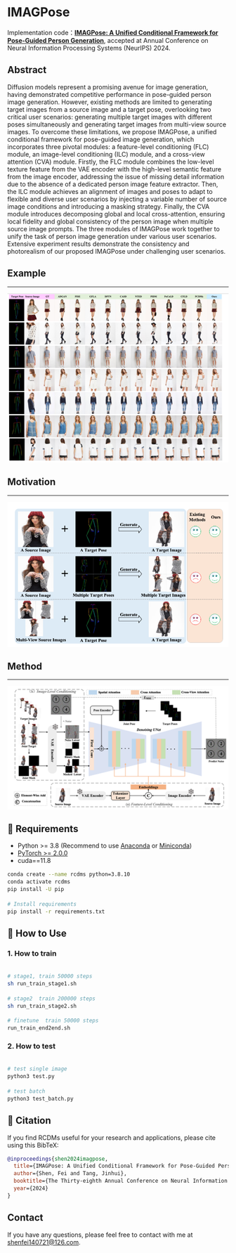 # IMAGPose
Implementation code：**[IMAGPose: A Unified Conditional Framework for Pose-Guided Person Generation](https://openreview.net/pdf?id=6IyYa4gETN)**, accepted at Annual Conference on Neural Information Processing Systems (NeurIPS) 2024.


## Abstract
Diffusion models represent a promising avenue for image generation, having demonstrated competitive performance in pose-guided person image generation. However, existing methods are limited to generating target images from a source image and a target pose, overlooking two critical user scenarios: generating multiple target images with different poses simultaneously and generating target images from multi-view source images. To overcome these limitations, we propose IMAGPose, a unified conditional framework for pose-guided image generation, which incorporates three pivotal modules: a feature-level conditioning (FLC) module, an image-level conditioning (ILC) module, and a cross-view attention (CVA) module. Firstly, the FLC module combines the low-level texture feature from the VAE encoder with the high-level semantic feature from the image encoder, addressing the issue of missing detail information due to the absence of a dedicated person image feature extractor. Then, the ILC module achieves an alignment of images and poses to adapt to flexible and diverse user scenarios by injecting a variable number of source image conditions and introducing a masking strategy. Finally, the CVA module introduces decomposing global and local cross-attention, ensuring local fidelity and global consistency of the person image when multiple source image prompts. The three modules of IMAGPose work together to unify the task of person image generation under various user scenarios. Extensive experiment results demonstrate the consistency and photorealism of our proposed IMAGPose under challenging user scenarios.

## Example
--- 
![demo](assets/demo.png)

## Motivation
---
![motivation](assets/motivation.png)


## Method
---
![framework](assets/framework.png)



## 🔧 Requirements

- Python >= 3.8 (Recommend to use [Anaconda](https://www.anaconda.com/download/#linux) or [Miniconda](https://docs.conda.io/en/latest/miniconda.html))
- [PyTorch >= 2.0.0](https://pytorch.org/)
- cuda==11.8

```bash
conda create --name rcdms python=3.8.10
conda activate rcdms
pip install -U pip

# Install requirements
pip install -r requirements.txt
```


## 🎉 How to Use


### 1. How to train 

```sh

# stage1, train 50000 steps
sh run_train_stage1.sh

# stage2  train 200000 steps
sh run_train_stage2.sh

# finetune  train 50000 steps
run_train_end2end.sh

```

### 2. How to test 

```sh

# test single image
python3 test.py

# test batch
python3 test_batch.py

```

## 📝 Citation

If you find RCDMs useful for your research and applications, please cite using this BibTeX:

```bibtex
@inproceedings{shen2024imagpose,
  title={IMAGPose: A Unified Conditional Framework for Pose-Guided Person Generation},
  author={Shen, Fei and Tang, Jinhui},
  booktitle={The Thirty-eighth Annual Conference on Neural Information Processing Systems},
  year={2024}
}
```

## Contact
If you have any questions, please feel free to contact with me at shenfei140721@126.com.
